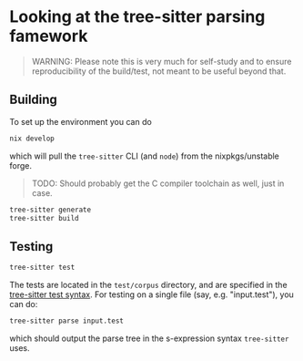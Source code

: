 # Looking at the tree-sitter parsing famework

> WARNING: Please note this is very much for self-study and to ensure reproducibility of the build/test, not meant to be useful beyond that.

## Building

To set up the environment you can do
```sh
nix develop
```
which will pull the `tree-sitter` CLI (and `node`) from the nixpkgs/unstable forge.  

> TODO: Should probably get the C compiler toolchain as well, just in case.

```sh
tree-sitter generate
tree-sitter build
```

## Testing

```sh
tree-sitter test
```

The tests are located in the `test/corpus` directory, and are
specified in the [tree-sitter test syntax](https://tree-sitter.github.io/tree-sitter/creating-parsers/5-writing-tests.html).  For testing on a single file (say, e.g. "input.test"), you can do:

```sh
tree-sitter parse input.test
```
which should output the parse tree in the s-expression syntax `tree-sitter` uses.
